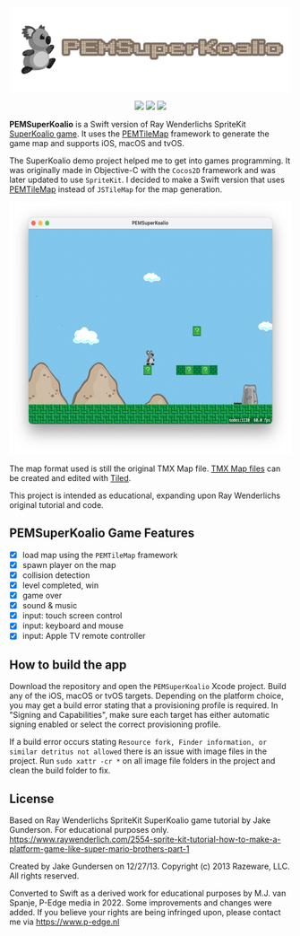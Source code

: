 <p align="center">
<a href="https://github.com/p-edge-media/PEMSuperKoalio"><img src="Doc/logo.png" height="150"/>
<p align="center">
<a href="https://swift.org"><img src="https://img.shields.io/badge/Swift-5-brightgreen.svg"></a>
<a href="https://developer.apple.com/download/more/"><img src="https://img.shields.io/badge/Xcode-orange.svg"></a>
<a href="https://www.apple.com"><img src="https://img.shields.io/badge/platforms-iOS%20%7C%20tvOS%20%7C%20macOS-red.svg"></a>
</p>

**PEMSuperKoalio** is a Swift version of Ray Wenderlichs SpriteKit [SuperKoalio game][superkoalio-url]. It uses the [PEMTileMap][pemtilemap-url] framework to generate the game map and supports iOS, macOS and tvOS.

The SuperKoalio demo project helped me to get into games programming. It was originally made in Objective-C with the `Cocos2D` framework and was later updated to use `SpriteKit`. I decided to make a Swift version that uses [PEMTileMap][pemtilemap-url] instead of `JSTileMap` for the map generation.

<p align="center">
<img src="Doc/screenshot_macos.png" height="450"/>
</p>

The map format used is still the original TMX Map file. [TMX Map files][tmx-map-url] can be created and edited with [Tiled][tiled-url].

This project is intended as educational, expanding upon Ray Wenderlichs original tutorial and code.

## PEMSuperKoalio Game Features
- [X] load map using the `PEMTileMap` framework
- [X] spawn player on the map
- [X] collision detection
- [X] level completed, win
- [X] game over
- [X] sound & music
- [X] input: touch screen control
- [X] input: keyboard and mouse
- [X] input: Apple TV remote controller
  
## How to build the app
Download the repository and open the `PEMSuperKoalio` Xcode project. Build any of the iOS, macOS or tvOS targets. Depending on the platform choice, you may get a build error stating that a provisioning profile is required. In "Signing and Capabilities", make sure each target has either automatic signing enabled or select the correct provisioning profile.
  
If a build error occurs stating `Resource fork, Finder information, or similar detritus not allowed` there is an issue with image files in the project. Run `sudo xattr -cr *` on all image file folders in the project and clean the build folder to fix.
  
## License
Based on Ray Wenderlichs SpriteKit SuperKoalio game tutorial by Jake Gunderson.
For educational purposes only.
https://www.raywenderlich.com/2554-sprite-kit-tutorial-how-to-make-a-platform-game-like-super-mario-brothers-part-1

Created by Jake Gundersen on 12/27/13.
Copyright (c) 2013 Razeware, LLC. All rights reserved.

Converted to Swift as a derived work for educational purposes by M.J. van Spanje, P-Edge media in 2022. Some improvements and changes were added. If you believe your rights are being infringed upon, please contact me via https://www.p-edge.nl

[tmx-map-url]:https://doc.mapeditor.org/en/stable/reference/tmx-map-format/#
[tiled-url]:http://www.mapeditor.org
[pemtilemap-url]:https://github.com/hotdogsoup-nl/PEMTileMap
[superkoalio-url]:https://www.raywenderlich.com/2554-sprite-kit-tutorial-how-to-make-a-platform-game-like-super-mario-brothers-part-1
